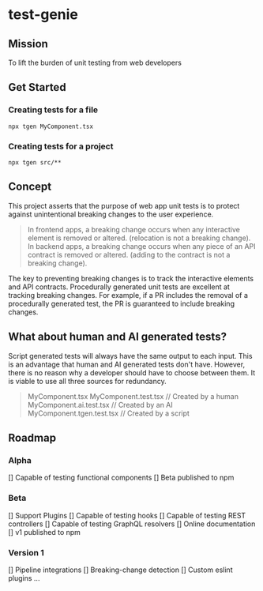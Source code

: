 # test-genie

## Mission

To lift the burden of unit testing from web developers

## Get Started

### Creating tests for a file

```
npx tgen MyComponent.tsx
```

### Creating tests for a project

```
npx tgen src/**
```

## Concept

This project asserts that the purpose of web app unit tests is to protect against unintentional breaking changes to the user experience.

> In frontend apps, a breaking change occurs when any interactive element is removed or altered. (relocation is not a breaking change).
> In backend apps, a breaking change occurs when any piece of an API contract is removed or altered. (adding to the contract is not a breaking change).

The key to preventing breaking changes is to track the interactive elements and API contracts. Procedurally generated unit tests are excellent at tracking breaking changes. For example, if a PR includes the removal of a procedurally generated test, the PR is guaranteed to include breaking changes.

## What about human and AI generated tests?

Script generated tests will always have the same output to each input. This is an advantage that human and AI generated tests don't have. However, there is no reason why a developer should have to choose between them. It is viable to use all three sources for redundancy.

> MyComponent.tsx
> MyComponent.test.tsx // Created by a human
> MyComponent.ai.test.tsx // Created by an AI
> MyComponent.tgen.test.tsx // Created by a script

## Roadmap

### Alpha

[] Capable of testing functional components
[] Beta published to npm

### Beta

[] Support Plugins
[] Capable of testing hooks
[] Capable of testing REST controllers
[] Capable of testing GraphQL resolvers
[] Online documentation
[] v1 published to npm

### Version 1

[] Pipeline integrations
[] Breaking-change detection
[] Custom eslint plugins
...
